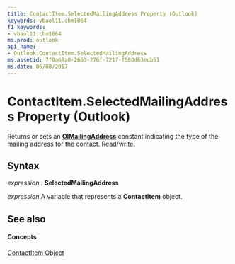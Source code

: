 ```yaml
---
title: ContactItem.SelectedMailingAddress Property (Outlook)
keywords: vbaol11.chm1064
f1_keywords:
- vbaol11.chm1064
ms.prod: outlook
api_name:
- Outlook.ContactItem.SelectedMailingAddress
ms.assetid: 7f0a68a0-2663-276f-7217-f580d63edb51
ms.date: 06/08/2017
---
```



# ContactItem.SelectedMailingAddress Property (Outlook)

Returns or sets an **[OlMailingAddress](olmailingaddress-enumeration-outlook.md)** constant indicating the type of the mailing address for the contact. Read/write.


## Syntax

 _expression_ . **SelectedMailingAddress**

 _expression_ A variable that represents a **ContactItem** object.


## See also


#### Concepts


[ContactItem Object](contactitem-object-outlook.md)

